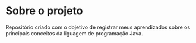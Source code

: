 # Sobre o projeto
Repositório criado com o objetivo de registrar meus aprendizados sobre os principais conceitos da liguagem de programação Java.
